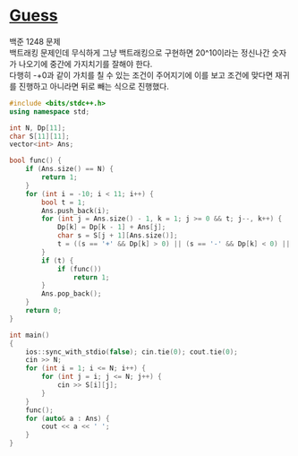# [Guess](https://www.acmicpc.net/problem/1248)

백준 1248 문제  
백트래킹 문제인데 무식하게 그냥 백트래킹으로 구현하면 20^10이라는 정신나간 숫자가 나오기에 중간에 가지치기를 잘해야 한다.  
다행히 -+0과 같이 가치를 칠 수 있는 조건이 주어지기에 이를 보고 조건에 맞다면 재귀를 진행하고 아니라면 뒤로 빼는 식으로 진행했다.

```c++
#include <bits/stdc++.h>
using namespace std;

int N, Dp[11];
char S[11][11];
vector<int> Ans;

bool func() {
	if (Ans.size() == N) {
		return 1;
	}
	for (int i = -10; i < 11; i++) {
		bool t = 1;
		Ans.push_back(i);
		for (int j = Ans.size() - 1, k = 1; j >= 0 && t; j--, k++) {
			Dp[k] = Dp[k - 1] + Ans[j];
			char s = S[j + 1][Ans.size()];
			t = ((s == '+' && Dp[k] > 0) || (s == '-' && Dp[k] < 0) || (s == '0' && !Dp[k]));
		}
		if (t) {
			if (func())
				return 1;
		}
		Ans.pop_back();
	}
	return 0;
}

int main()
{
	ios::sync_with_stdio(false); cin.tie(0); cout.tie(0);
	cin >> N;
	for (int i = 1; i <= N; i++) {
		for (int j = i; j <= N; j++) {
			cin >> S[i][j];
		}
	}
	func();
	for (auto& a : Ans) {
		cout << a << ' ';
	}
}
```
